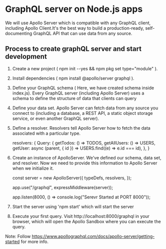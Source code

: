 # GraphQL server on Node.js apps
We will use Apollo Server which is compatible with any GraphQL client, including Apollo Client.It's the best way to build a production-ready, self-documenting GraphQL API that can use data from any source.

## Process to create graphQL server and start development

1. Create a new project ( npm init --yes && npm pkg set type="module" ).
2. Install dependencies ( npm install @apollo/server graphql ).
3. Define your GraphQL schema ( Here, we have created schema inside index.js). Every GraphQL server (including Apollo Server) uses a schema to define the structure of data that clients can query
4. Define your data set. Apollo Server can fetch data from any source you connect to (including a database, a REST API, a static object storage service, or even another GraphQL server).
5. Define a resolver. Resolvers tell Apollo Server how to fetch the data associated with a particular type.

   resolvers: {
        Query: {
            getTodos: () => TODOS,
            getAllUsers: () => USERS,
            getUser: async (parent, { id }) => USERS.find((e) => e.id === id),
        },
   }

6. Create an instance of ApolloServer. We've defined our schema, data set, and resolver. Now we need to provide this information to Apollo Server when we initialize it.

    const server = new ApolloServer({
        typeDefs,
        resolvers,
    });

    app.use("/graphql", expressMiddleware(server));

    app.listen(8000, () => console.log("Serevr Started at PORT 8000"));

7. Start the server using 'npm start' which will start the server
8. Execute your first query. Visit http://localhost:8000/graphql in your browser, which will open the Apollo Sandbox where you can execute the query.


Note: Follow https://www.apollographql.com/docs/apollo-server/getting-started for more info.